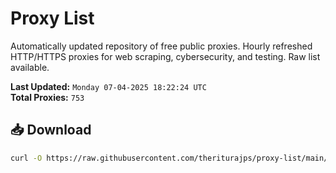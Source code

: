 # Proxy List

Automatically updated repository of free public proxies. Hourly refreshed HTTP/HTTPS proxies for web scraping, cybersecurity, and testing. Raw list available.

**Last Updated:** `Monday 07-04-2025 18:22:24 UTC`  
**Total Proxies:** `753`

## 📥 Download
```bash
curl -O https://raw.githubusercontent.com/theriturajps/proxy-list/main/proxies.txt
